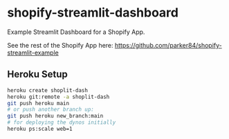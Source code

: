# shopify-streamlit-dashboard
Example Streamlit Dashboard for a Shopify App.

See the rest of the Shopify App here: https://github.com/parker84/shopify-streamlit-example

## Heroku Setup
```sh
heroku create shoplit-dash
heroku git:remote -a shoplit-dash
git push heroku main
# or push another branch up:
git push heroku new_branch:main
# for deploying the dynos initially
heroku ps:scale web=1
```
